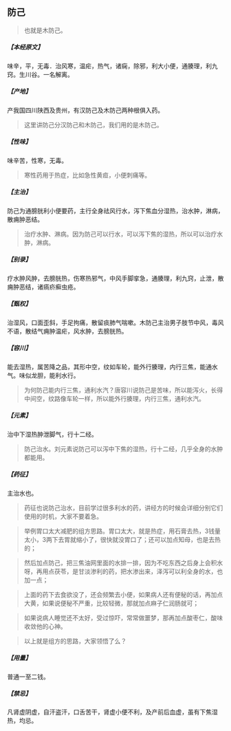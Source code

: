 ## 防己

> 也就是木防己。

##### 【本经原文】
味辛，平，无毒．治风寒，温疟，热气，诸痫，除邪，利大小便，通腠理，利九窍。生川谷。一名解离。
##### 【产地】
产我国四川陕西及贵州，有汉防己及木防己两种根俱入药。

> 这里讲防己分汉防己和木防己，我们用的是木防己。

##### 【性味】
味辛苦，性寒，无毒。

> 寒性药用于热症，比如急性黄疸，小便刺痛等。

##### 【主治】
防己为通膀胱利小便要药，主行全身祛风行水，泻下焦血分湿热，治水肿，淋病，散痈肿恶结。

> 治疗水肿、淋病。因为防己可以行水，可以泻下焦的湿热，所以可以治疗水肿，淋病。

##### 【别录】
疗水肿风肿，去膀胱热，伤寒热邪气，中风手脚挛急，通腠理，利九窍，止泄，散痈肿恶结，诸瘑疥癣虫疮。
##### 【甄权】
治湿风，口面歪斜，手足拘痛，散留痰肺气喘嗽。木防己主治男子肢节中风，毒风不语，散结气痈肿温疟，风水肿，去膀胱热。
##### 【容川】
能去湿热，属苦降之品，其形中空，纹如车轮，能外行腠理，内行三焦，能通水气。味似龙胆，能利水行。

> 为何防己能内行三焦，通利水汽？唐容川说防己是苦味，所以能泻火，长得中间空，纹路像车轮一样，所以能外行腠理，内行三焦，通利水汽。

##### 【元素】
治中下湿热肿泄脚气，行十二经。

> 防己治水。刘元素说防己可以泻中下焦的湿热，行十二经，几乎全身的水肿都能用。

##### 【药征】
主治水也。

> 药征也说防己治水，目前学过很多利水的药，讲经方的时候会详细分别它们使用的时机，大家不要着急。

> 举例胃口太大减肥的组方思路。胃口太大，就是热症，用石膏去热，3钱量太小，3两下去胃就缩小了，很快就没胃口了；还可以加点知母，也是去热的；

> 然后加点防己，把三焦油网里面的水排一排，因为不吃东西之后身上会积水呀，再用点茯苓，是甘淡渗利的药，把水渗出来，泽泻可以利全身的水，也加一点；

> 上面的药下去食欲没了，还会频繁去小便，如果病人还有便秘的话，再加点大黄，如果说便秘不严重，比较轻微，那就加点麻子仁润肠就可；‍‍‍‍‍‍‍

> 如果说病人睡觉还不太好，受过惊吓，常常做噩梦，那再加点酸枣仁，酸味收敛他的心神。

> 以上就是组方的思路，大家领悟了么？

##### 【用量】
普通一至二钱。
##### 【禁忌】
凡肾虚阴虚，自汗盗汗，口舌苦干，肾虚小便不利，及产前后血虚，虽有下焦湿热，均忌。